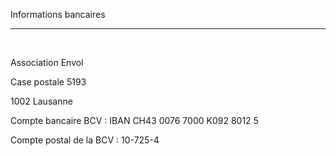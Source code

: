 Informations bancaires
<hr>

<br>


Association Envol

Case postale 5193

1002 Lausanne

Compte bancaire BCV : IBAN CH43 0076 7000 K092 8012 5

Compte postal de la BCV : 10-725-4
